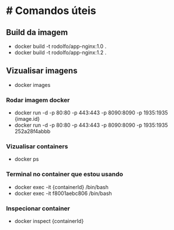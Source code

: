 # # Comandos úteis 
## Build da imagem
* docker build -t rodolfo/app-nginx:1.0 .
* docker build -t rodolfo/app-nginx:1.2 .

## Vizualisar imagens
* docker images

### Rodar imagem docker
* docker run -d -p 80:80 -p 443:443 -p 8090:8090 -p 1935:1935 {image.id}
* docker run -d -p 80:80 -p 443:443 -p 8090:8090 -p 1935:1935 252a28f4abbb

### Vizualisar containers
* docker ps

### Terminal no container que estou usando
* docker exec -it {containerId} /bin/bash
* docker exec -it f8001aebc806 /bin/bash

### Inspecionar container
* docker inspect {containerId}
